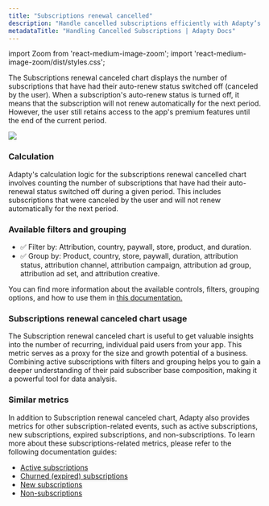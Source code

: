 ```yaml
---
title: "Subscriptions renewal cancelled"
description: "Handle cancelled subscriptions efficiently with Adapty’s management tools."
metadataTitle: "Handling Cancelled Subscriptions | Adapty Docs"
---
```


import Zoom from 'react-medium-image-zoom';
import 'react-medium-image-zoom/dist/styles.css';

The Subscriptions renewal canceled chart displays the number of subscriptions that have had their auto-renew status switched off (canceled by the user). When a subscription's auto-renew status is turned off, it means that the subscription will not renew automatically for the next period. However, the user still retains access to the app's premium features until the end of the current period.


<Zoom>
  <img src={require('./img/65b8324-small-CleanShot_2023-05-08_at_15.22.252x.webp').default}
  style={{
    border: '1px solid #727272', /* border width and color */
    width: '700px', /* image width */
    display: 'block', /* for alignment */
    margin: '0 auto' /* center alignment */
  }}
/>
</Zoom>





### Calculation

Adapty's calculation logic for the subscriptions renewal cancelled chart involves counting the number of subscriptions that have had their auto-renewal status switched off during a given period. This includes subscriptions that were canceled by the user and will not renew automatically for the next period.

### Available filters and grouping

- ✅ Filter by: Attribution, country, paywall, store, product, and duration. 
- ✅ Group by: Product, country, store, paywall, duration, attribution status, attribution channel, attribution campaign, attribution ad group, attribution ad set, and attribution creative.

You can find more information about the available controls, filters, grouping options, and how to use them in [this documentation.](controls-filters-grouping-compare-proceeds)

### Subscriptions renewal canceled chart usage

The Subscription renewal canceled chart is useful to get valuable insights into the number of recurring, individual paid users from your app. This metric serves as a proxy for the size and growth potential of a business. Combining active subscriptions with filters and grouping helps you to gain a deeper understanding of their paid subscriber base composition, making it a powerful tool for data analysis.

### Similar metrics

In addition to Subscription renewal canceled chart, Adapty also provides metrics for other subscription-related events, such as active subscriptions, new subscriptions, expired subscriptions, and non-subscriptions. To learn more about these subscriptions-related metrics, please refer to the following documentation guides:

- [Active subscriptions](active-subscriptions)
- [Churned (expired) subscriptions](churned-expired-subscriptions)
- [New subscriptions](reactivated-subscriptions)
- [Non-subscriptions](non-subscriptions)
